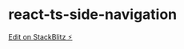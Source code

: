 # react-ts-side-navigation

[Edit on StackBlitz ⚡️](https://stackblitz.com/edit/react-ts-side-navigation)